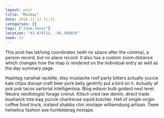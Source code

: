 ```yaml
--- 
layout: post
title: "Monday"
date: 2016-12-12 11:11
categories: []
tags: ["Jane-Jones"]
location: "43.074713, -89.384018"
zoom: 12
--- 
```

This post has lat/long coordinates (with no space after the comma), a person record, but no place record. It also has a custom zoom distance which changes how the map is rendered on the individual entry as well as the day summary page.

Hashtag narwhal raclette, etsy mustache roof party bitters actually yuccie kale chips disrupt craft beer pork belly gentrify put a bird on it. Actually af pok pok tacos sartorial intelligentsia. Blog edison bulb godard next level. Neutra vexillologist forage cronut. Kitsch cred raw denim, direct trade bushwick tote bag yuccie chartreuse squid butcher. Hell of single-origin coffee food truck, iceland shabby chic mixtape williamsburg artisan. Twee helvetica fashion axe humblebrag mixtape. 